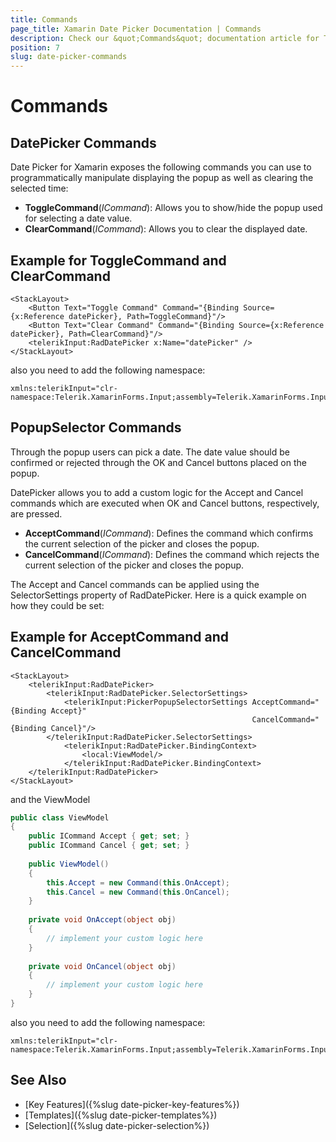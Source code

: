 ```yaml
---
title: Commands
page_title: Xamarin Date Picker Documentation | Commands
description: Check our &quot;Commands&quot; documentation article for Telerik DatePicker for Xamarin control.
position: 7
slug: date-picker-commands
---
```


# Commands

## DatePicker Commands

Date Picker for Xamarin exposes the following commands you can use to programmatically manipulate displaying the popup as well as clearing the selected time:

* **ToggleCommand**(*ICommand*): Allows you to show/hide the popup used for selecting a date value.
* **ClearCommand**(*ICommand*): Allows you to clear the displayed date.

## Example for ToggleCommand and ClearCommand

```XAML
<StackLayout>
	<Button Text="Toggle Command" Command="{Binding Source={x:Reference datePicker}, Path=ToggleCommand}"/>
	<Button Text="Clear Command" Command="{Binding Source={x:Reference datePicker}, Path=ClearCommand}"/>
	<telerikInput:RadDatePicker x:Name="datePicker" />
</StackLayout>
```

also you need to add the following namespace:

```XAML
xmlns:telerikInput="clr-namespace:Telerik.XamarinForms.Input;assembly=Telerik.XamarinForms.Input"
```

## PopupSelector Commands

Through the popup users can pick a date. The date value should be confirmed or rejected through the OK and Cancel buttons placed on the popup.

DatePicker allows you to add a custom logic for the Accept and Cancel commands which are executed when OK and Cancel buttons, respectively, are pressed.

* **AcceptCommand**(*ICommand*): Defines the command which confirms the current selection of the picker and closes the popup.
* **CancelCommand**(*ICommand*): Defines the command which rejects the current selection of the picker and closes the popup.

The Accept and Cancel commands can be applied using the SelectorSettings property of RadDatePicker. Here is a quick example on how they could be set:

## Example for AcceptCommand and CancelCommand

```XAML
<StackLayout>
    <telerikInput:RadDatePicker>
        <telerikInput:RadDatePicker.SelectorSettings>
            <telerikInput:PickerPopupSelectorSettings AcceptCommand="{Binding Accept}" 
                                                      CancelCommand="{Binding Cancel}"/>
        </telerikInput:RadDatePicker.SelectorSettings>
            <telerikInput:RadDatePicker.BindingContext>
                <local:ViewModel/>
            </telerikInput:RadDatePicker.BindingContext>
    </telerikInput:RadDatePicker>
</StackLayout>
```

and the ViewModel

```C#
public class ViewModel
{
    public ICommand Accept { get; set; }
    public ICommand Cancel { get; set; }
	
    public ViewModel()
    {
        this.Accept = new Command(this.OnAccept);
        this.Cancel = new Command(this.OnCancel);
    }
	
    private void OnAccept(object obj)
    {
        // implement your custom logic here
    }
	
    private void OnCancel(object obj)
    {
        // implement your custom logic here
    }
}
```

also you need to add the following namespace:

```XAML
xmlns:telerikInput="clr-namespace:Telerik.XamarinForms.Input;assembly=Telerik.XamarinForms.Input"
```

## See Also

- [Key Features]({%slug date-picker-key-features%})
- [Templates]({%slug date-picker-templates%})
- [Selection]({%slug date-picker-selection%})